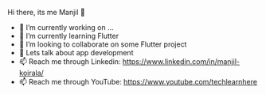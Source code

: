 Hi there, its me Manjil 👋

- 🔭 I’m currently working on ...
- 🌱 I’m currently learning Flutter
- 👯 I’m looking to collaborate on some Flutter project
- 💬 Lets talk about app development
- 📫 Reach me through Linkedin: https://www.linkedin.com/in/manjil-koirala/
- 📫 Reach me through YouTube: https://www.youtube.com/techlearnhere
